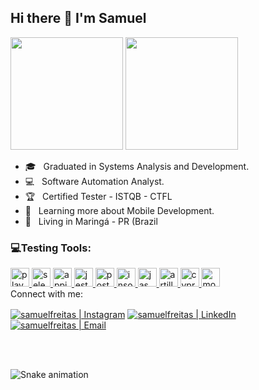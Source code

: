 
## Hi there 👋 I'm Samuel

  <div 
  <a href="https://github.com/samfreitasxs">
  <img height="180em" src="https://github-readme-stats.vercel.app/api?username=samfreitasxs&show_icons=true&theme=dracula&include_all_commits=true&count_private=true"/>
  <img height="180em" src="https://github-readme-stats.vercel.app/api/top-langs/?username=samfreitasxs&layout=compact&langs_count=7&theme=dracula"/>
</div

<img src="https://raw.githubusercontent.com/MicaelliMedeiros/micaellimedeiros/master/image/computer-illustration.png" min-width="400px" max-width="400px" width="400px" align="right" alt="Computador Samuel Freitas">

<p align="left"> 
  <ul>
    <li>🎓 &nbsp; Graduated in Systems Analysis and Development.</li>
    <li>💻 &nbsp; Software Automation Analyst.</li>
    <li>🏆 &nbsp; Certified Tester - ISTQB - CTFL</li>
    <li>📘 &nbsp; Learning more about Mobile Development.</li>
    <li>📍 &nbsp; Living in Maringá - PR (Brazil </li>
  </ul>
</p>




<div>
<h3 align="left"> 💻Testing Tools:</h3>
</a> <a href="https://playwright.dev/" target=_blank" rel"noreferrer"> <img alt="playwright" height="30" width="30" src="https://seeklogo.com/images/P/playwright-logo-22FA8B9E63-seeklogo.com.png">
</a> <a href="https://www.selenium.dev/" target=_blank" rel"noreferrer"> <img alt="selenium" height="30" width="30" src="https://upload.wikimedia.org/wikipedia/commons/d/d5/Selenium_Logo.png">
</a> <a href="https://appium.io/" target=_blank" rel"noreferrer"> <img alt="appium" height="30" width="30" src="https://w7.pngwing.com/pngs/372/674/png-transparent-appium-test-automation-software-testing-selenium-calabash-purple-violet-text-thumbnail.png">
</a> <a href="https://jestjs.io/pt-BR/" target=_blank" rel"noreferrer"> <img alt="jest" height="30" width="30" src="https://iconape.com/wp-content/png_logo_vector/jest-logo.png"> </a> <a href="https://www.postman.com/" target=_blank" rel"noreferrer"> <img alt="postman" height="30" width="30" src="https://www.svgrepo.com/download/354202/postman-icon.svg">
</a> <a href="https://insomnia.rest/download" target=_blank" rel"noreferrer"> <img alt="insomnia" height="30" width="30" src="https://seeklogo.com/images/I/insomnia-logo-A35E09EB19-seeklogo.com.png">
</a> <a href="https://jasmine.github.io/" target=_blank" rel"noreferrer"> <img alt="jasmine" height="30" width="30" src="https://seeklogo.com/images/J/jasmine-logo-1A0FA4D537-seeklogo.com.png">
</a> <a href="https://www.artillery.io/" target=_blank" rel"noreferrer"> <img alt="artillery" height="30" width="30" src="https://pbs.twimg.com/profile_images/1253951574444924933/7mx_QMfY_400x400.jpg">
</a> <a href="https://www.cypress.io/" target=_blank" rel"noreferrer"> <img alt="cypress" height="30" width="30" src="https://asset.brandfetch.io/idIq_kF0rb/idv3zwmSiY.jpeg">
<a href="https://mochajs.org" target="_blank" rel="noreferrer"> <img src="https://www.vectorlogo.zone/logos/mochajs/mochajs-icon.svg" alt="mocha" width="30" height="30"/> </a>

</div


#### Connect with me:

[<img align="center" alt="samuelfreitas | Instagram" src="https://img.shields.io/badge/Instagram-samfrei__-blue?style=flat-square&logo=instagram" />][instagram]
[<img align="center" alt="samuelfreitas | LinkedIn" src="https://img.shields.io/badge/LinkedIn-%20samuelfreitas%20-blue?style=flat-square&logo=linkedin" />][linkedin]
[<img align="center" alt="samuelfreitas | Email" src="https://img.shields.io/badge/Email-samuel.sfdf@gmail.com-blue?style=flat-square&logo=gmail" />][email]

<br />
<br />

[instagram]: https://www.instagram.com/samfrei_/
[linkedin]: https://www.linkedin.com/in/samuelfreitass/
[email]: mailto:samuel.sfdf@gmail.com


![Snake animation](https://github.com/samfreitasxs/samfreitasxs/blob/output/github-contribution-grid-snake.svg)
